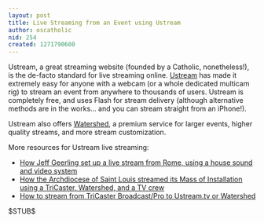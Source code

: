 ```yaml
---
layout: post
title: Live Streaming from an Event using Ustream
author: oscatholic
nid: 254
created: 1271790600
---
```

<p>Ustream, a great streaming website (founded by a Catholic, nonetheless!), is the de-facto standard for live streaming online. <a href="http://www.ustream.tv/">Ustream</a> has made it extremely easy for anyone with a webcam (or a whole dedicated multicam rig) to stream an event from anywhere to thousands of users. Ustream is completely free, and uses Flash for stream delivery (although alternative methods are in the works... and you can stream straight from an iPhone!).</p>
<p>Ustream also offers <a href="https://watershed.ustream.tv/">Watershed</a>, a premium service for larger events, higher quality streams, and more stream customization.</p>
<p>More resources for Ustream live streaming:</p>
<ul>
<li> <a href="/blog/oscatholic/live-streaming-rome-quick-ustreami">How Jeff Geerling set up a live stream from Rome, using a house sound and video system</a></li>
<li> <a href="/blog/archstl/how-archstl-streamed-inst">How the Archdiocese of Saint Louis streamed its Mass of Installation using a TriCaster, Watershed, and a TV crew</a></li>
<li><a href="http://www.lifeisaprayer.com/articles/computing/2010/how-stream-tricaster-broadcast">How to stream from TriCaster Broadcast/Pro to Ustream.tv or Watershed</a></li>
</ul>
<p>$STUB$</p>
